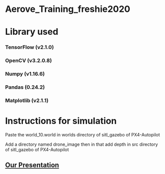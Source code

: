 # Aerove_Training_freshie2020
<h1>Library used</h1>
<h3>TensorFlow (v2.1.0)</h3>
<h3>OpenCV (v3.2.0.8)</h3>
<h3>Numpy (v1.16.6)</h3>
<h3>Pandas (0.24.2)</h3>
<h3>Matplotlib (v2.1.1)</h3>

<h1>Instructions for simulation</h1>
<p>Paste the world_10.world in worlds directory of sitl_gazebo of PX4-Autopilot</p>
<p>Add a directory named drone_image then in that add depth in src directory of sitl_gazebo of PX4-Autopilot</p>
<p></p>

## [Our Presentation](https://docs.google.com/presentation/d/15ZFNUwxWwzRH9L-zOB1zeDnMaY8qdxDAZGL8I5dpGo8/edit#slide=id.gce72c71d58_0_130)
